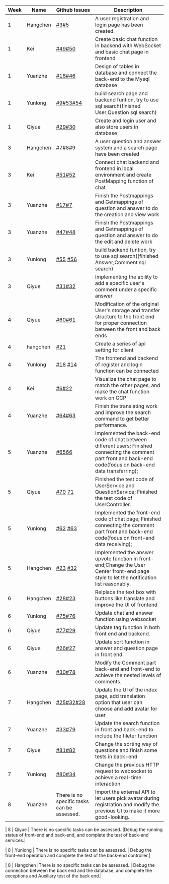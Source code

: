 | **Week** | **Name** | **Github Issues**                                                                                                                                                                                                                  | **Description**                                                                                                                                                                                                                                                                                                            |
|----------|-------|------------------------------------------------------------------------------------------------------------------------------------------------------------------------------------------------------------------------------------|----------------------------------------------------------------------------------------------------------------------------------------------------------------------------------------------------------------------------------------------------------------------------------------------------------------------------|
| 1        | Hangchen | [#3](https://github.com/sopra-fs23-group-38/sopra-fs23-38-client/issues/3)[#5](https://github.com/sopra-fs23-group-38/sopra-fs23-38-client/issues/5) | A user registration and login page has been created.                                                                                                                                                                                                                                                                       |
| 1        | Kei | [#49](https://github.com/sopra-fs23-group-38/sopra-fs23-38-server/issues/49)[#50](https://github.com/sopra-fs23-group-38/sopra-fs23-38-server/issues/50) | Create basic chat function in backend with WebSocket and basic chat page in frontend                                                                                                                                                                                                                                       |
| 1        | Yuanzhe | [#16](https://github.com/sopra-fs23-group-38/sopra-fs23-38-server/issues/16)[#46](https://github.com/sopra-fs23-group-38/sopra-fs23-38-server/issues/46) | Design of tables in database and connect the back-end to the Mysql database                                                                                                                                                                                                                                                |
| 1        | Yunlong | [#9](https://github.com/sopra-fs23-group-38/sopra-fs23-38-server/issues/9)[#53](https://github.com/sopra-fs23-group-38/sopra-fs23-38-server/issues/53)[#54](https://github.com/sopra-fs23-group-38/sopra-fs23-38-server/issues/54) | build search page and backend funtion, try to use sql search(finished User,Question sql search)                                                                                                                                                                                                                            |
| 1        | Qiyue | [#29](https://github.com/sopra-fs23-group-38/sopra-fs23-38-server/issues/29)[#30](https://github.com/sopra-fs23-group-38/sopra-fs23-38-server/issues/30) | Create and login user and also store users in database                                                                                                                                                                                                                                                                     |
| 3        | Hangchen | [#7](https://github.com/sopra-fs23-group-38/sopra-fs23-38-client/issues/7)[#8](https://github.com/sopra-fs23-group-38/sopra-fs23-38-client/issues/8)[#9 ](https://github.com/sopra-fs23-group-38/sopra-fs23-38-client/issues/9) | A user question and answer system and a search page have been created                                                                                                                                                                                                                                                      |
| 3        | Kei | [#51](https://github.com/sopra-fs23-group-38/sopra-fs23-38-client/issues/51)[#52](https://github.com/sopra-fs23-group-38/sopra-fs23-38-server/issues/52) | Connect chat backend and frontend in local environment and create PostMapping function of chat                                                                                                                                                                                                                             |
| 3        | Yuanzhe | [#17](https://github.com/sopra-fs23-group-38/sopra-fs23-38-server/issues/17)[#7](https://github.com/sopra-fs23-group-38/sopra-fs23-38-server/issues/7) | Finish the Postmappings and Getmappings of question and answer to do the creation and view work                                                                                                                                                                                                                            |
| 3        | Yuanzhe | [#47](https://github.com/sopra-fs23-group-38/sopra-fs23-38-server/issues/47)[#48](https://github.com/sopra-fs23-group-38/sopra-fs23-38-server/issues/48) | Finish the Postmappings and Getmappings of question and answer to do the edit and delete work                                                                                                                                                                                                                              |
| 3        | Yunlong | [#55](https://github.com/sopra-fs23-group-38/sopra-fs23-38-server/issues/55) [#56](https://github.com/sopra-fs23-group-38/sopra-fs23-38-server/issues/56) | build backend funtion, try to use sql search((finished Answer,Comment sql search)                                                                                                                                                                                                                                          |
| 3        | Qiyue | [#31](https://github.com/sopra-fs23-group-38/sopra-fs23-38-server/issues/31)[#32](https://github.com/sopra-fs23-group-38/sopra-fs23-38-server/issues/32)                                                                           | Implementing the ability to add a specific user's comment under a specific answer                                                                                                                                                                                                                                          
| 4        | Qiyue | [#60](https://github.com/sopra-fs23-group-38/sopra-fs23-38-server/issues/31)[#61](https://github.com/sopra-fs23-group-38/sopra-fs23-38-server/issues/32)                                                                           | Modification of the original User's storage and transfer structure to the front end for proper connection between the front and back ends                                                                                                                                                                                  |
| 4        | hangchen | [#21](https://github.com/sopra-fs23-group-38/sopra-fs23-38-client/issues/21)                                                                                                                                                       | Create a series of api setting for client                                                                                                                                                                                                                                                                                  | 
| 4        | Yunlong | [#18](https://github.com/sopra-fs23-group-38/sopra-fs23-38-client/issues/18) [#14](https://github.com/sopra-fs23-group-38/sopra-fs23-38-client/issues/14)                                                                          | The frontend and backend of register and login function can be connected                                                                                                                                                                                                                                                   |
| 4        | Kei   | [#6](https://github.com/sopra-fs23-group-38/sopra-fs23-38-client/issues/6)[#22](https://github.com/sopra-fs23-group-38/sopra-fs23-38-server/issues/22)                                                                             | Visualize the chat page to match the other pages, and make the chat function work on GCP                                                                                                                                                                                                                                   |
| 4        | Yuanzhe | [#64](https://github.com/sopra-fs23-group-38/sopra-fs23-38-server/issues/64)[#63](https://github.com/sopra-fs23-group-38/sopra-fs23-38-server/issues/63)                                                                             | Finish the translating work and improve the search command to get better performance.                                                                                                                                                                                                                                      |
| 5        | Yuanzhe | [#65](https://github.com/sopra-fs23-group-38/sopra-fs23-38-server/issues/65)[66](https://github.com/sopra-fs23-group-38/sopra-fs23-38-server/issues/65) |  Implemented the back-end code of chat between different users;  Finished connecting the comment part front and back-end code(focus on back-end data transferring); |
| 5        | Qiyue |[#70](https://github.com/sopra-fs23-group-38/sopra-fs23-38-server/issues/70) [71](https://github.com/sopra-fs23-group-38/sopra-fs23-38-server/issues/71) |  Finished the test code of UserService and QuestionService;  Finished the test code of UserController.                                                              |
| 5        | Yunlong | [#62](https://github.com/sopra-fs23-group-38/sopra-fs23-38-server/issues/62) [#63](https://github.com/sopra-fs23-group-38/sopra-fs23-38-server/issues/63)|  Implemented the front-end code of chat page;  Finished connecting the comment part front and back-end code(focus on front-end data receiving);                    |
| 5        | Hangchen | [#23](https://github.com/sopra-fs23-group-38/sopra-fs23-38-client/issues/23) [#32](https://github.com/sopra-fs23-group-38/sopra-fs23-38-client/issues/32)  | Implemented the answer upvote function in front-end;Change the User Center front-end page style to let the notification list reasonably.                        |
| 6        | Hangchen | [#28](https://github.com/sopra-fs23-group-38/sopra-fs23-38-slient/issues/28)[#23](https://github.com/sopra-fs23-group-38/sopra-fs23-38-slient/issues/23)| Relplace the text box with buttons like translate and improve the UI of frontend                                                                                                                                                                                                                                           |
| 6        | Yunlong | [#75](https://github.com/sopra-fs23-group-38/sopra-fs23-38-server/issues/75)[#76](https://github.com/sopra-fs23-group-38/sopra-fs23-38-server/issues/76)                                                                          | Update chat and answer function using websocket                                                                                                                                                                                                                                                                            | 
| 6        | Qiyue | [#77](https://github.com/sopra-fs23-group-38/sopra-fs23-38-server/issues/77)[#29](https://github.com/sopra-fs23-group-38/sopra-fs23-38-client/issues/29) | Update tag function in both front end and backend.                                                                                                                                                                                                                                                                         
| 6        | Qiyue | [#26](https://github.com/sopra-fs23-group-38/sopra-fs23-38-client/issues/26)[#27](https://github.com/sopra-fs23-group-38/sopra-fs23-38-client/issues/27) | Update sort function in answer and question page in front end.                                                                                                                                                                                                                                                             
| 6        | Yuanzhe | [#30](https://github.com/sopra-fs23-group-38/sopra-fs23-38-client/issues/30)[#78](https://github.com/sopra-fs23-group-38/sopra-fs23-38-server/issues/78) | Modify the Comment part back-end and front-end to achieve the nested levels of comments.                                                                                                                                                                                                                                   |
| 7        | Hangchen | [#25](https://github.com/sopra-fs23-group-38/sopra-fs23-38-client/issues/25)[#32](https://github.com/sopra-fs23-group-38/sopra-fs23-38-client/issues/32)[#28](https://github.com/sopra-fs23-group-38/sopra-fs23-38-client/issues/25) | Update the UI of the index page, add translation option that user can choose and add avatar for user                                                                                                                                                                                                                       
| 7        | Yuanzhe | [#33](https://github.com/sopra-fs23-group-38/sopra-fs23-38-client/issues/33)[#79](https://github.com/sopra-fs23-group-38/sopra-fs23-38-server/issues/79) | Update the search function in front and back-end to include the fileter function                                                                                                                                                                                                                                           |
| 7        | Qiyue | [#81](https://github.com/sopra-fs23-group-38/sopra-fs23-38-server/issues/81)[#82](https://github.com/sopra-fs23-group-38/sopra-fs23-38-server/issues/82) | Change the sorting way of questions and finish some tests in back-end                                                                                                                                                                                                                                                      |
| 7        | Yunlong | [#80](https://github.com/sopra-fs23-group-38/sopra-fs23-38-server/issues/80)[#34](https://github.com/sopra-fs23-group-38/sopra-fs23-38-client/issues/34) | Change the previous HTTP request to websocket to achieve a real-time interaction                                                                                                                                                                                                                                           |
| 8        | Yuanzhe | There is no specific tasks can be assessed. | Import the external API to let users pick avatar during registration and modify the previous UI to make it more good-looking.|
                                                        
| 8        | Qiyue | There is no specific tasks can be assessed. |Debug the running status of front-end and back-end, and complete the test of back-end services.|
                                                       
| 8        | Yunlong | There is no specific tasks can be assessed. | Debug the front-end operation and complete the test of the back-end controller.|
                                                     
| 8        | Hangchen |There is no specific tasks can be assessed. | Debug the connection between the back end and the database, and complete the exceptions and Auxiliary test of the back end.|

                                                      

